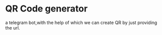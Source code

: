 # QR Code generator 

 a telegram bot,with the help of which we can create QR by just providing the url.

